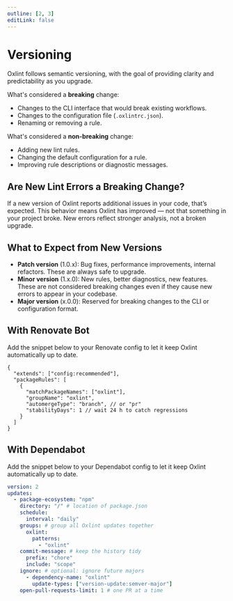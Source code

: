 ```yaml
---
outline: [2, 3]
editLink: false
---
```


# Versioning

Oxlint follows semantic versioning, with the goal of providing clarity and predictability as you upgrade.

What's considered a **breaking** change:

- Changes to the CLI interface that would break existing workflows.
- Changes to the configuration file (`.oxlintrc.json`).
- Renaming or removing a rule.

What's considered a **non-breaking** change:

- Adding new lint rules.
- Changing the default configuration for a rule.
- Improving rule descriptions or diagnostic messages.

## Are New Lint Errors a Breaking Change?

If a new version of Oxlint reports additional issues in your code, that’s expected. This behavior means Oxlint has improved — not that something in your project broke. New errors reflect stronger analysis, not a broken upgrade.

## What to Expect from New Versions

- **Patch version** (1.0.x): Bug fixes, performance improvements, internal refactors. These are always safe to upgrade.
- **Minor version** (1.x.0): New rules, better diagnostics, new features. These are not considered breaking changes even if they cause new errors to appear in your codebase.
- **Major version** (x.0.0): Reserved for breaking changes to the CLI or configuration format.

## With Renovate Bot

Add the snippet below to your Renovate config to let it keep Oxlint automatically up to date.

```jsonc
{
  "extends": ["config:recommended"],
  "packageRules": [
    {
      "matchPackageNames": ["oxlint"],
      "groupName": "oxlint",
      "automergeType": "branch", // or "pr"
      "stabilityDays": 1 // wait 24 h to catch regressions
    }
  ]
}
```

## With Dependabot

Add the snippet below to your Dependabot config to let it keep Oxlint automatically up to date.

```yaml
version: 2
updates:
  - package-ecosystem: "npm"
    directory: "/" # location of package.json
    schedule:
      interval: "daily"
    groups: # group all Oxlint updates together
      oxlint:
        patterns:
          - "oxlint"
    commit-message: # keep the history tidy
      prefix: "chore"
      include: "scope"
    ignore: # optional: ignore future majors
      - dependency-name: "oxlint"
        update-types: ["version-update:semver-major"]
    open-pull-requests-limit: 1 # one PR at a time
```
